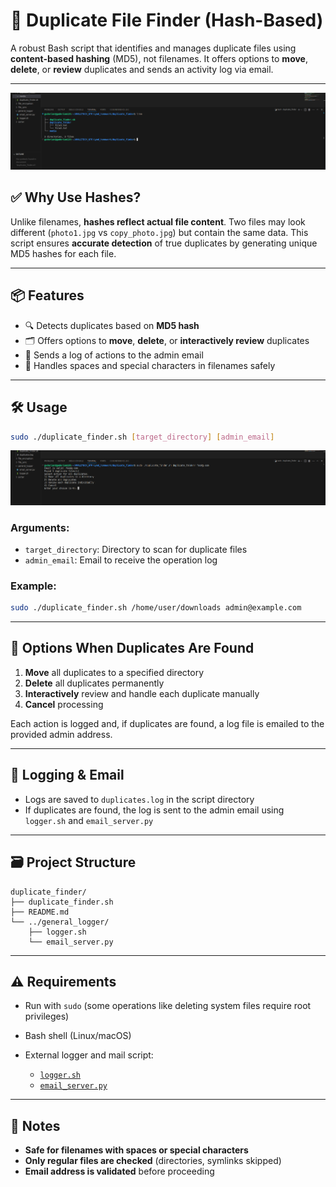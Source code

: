 

# 🧮 Duplicate File Finder (Hash-Based)

A robust Bash script that identifies and manages duplicate files using **content-based hashing** (MD5), not filenames. It offers options to **move**, **delete**, or **review** duplicates and sends an activity log via email.

---
![image](media/duplicate_file_structure.png)

## ✅ Why Use Hashes?

Unlike filenames, **hashes reflect actual file content**. Two files may look different (`photo1.jpg` vs `copy_photo.jpg`) but contain the same data. This script ensures **accurate detection** of true duplicates by generating unique MD5 hashes for each file.

---

## 📦 Features

* 🔍 Detects duplicates based on **MD5 hash**
* 🗂️ Offers options to **move**, **delete**, or **interactively review** duplicates
* 📧 Sends a log of actions to the admin email
* 💬 Handles spaces and special characters in filenames safely

---

## 🛠️ Usage

```bash
sudo ./duplicate_finder.sh [target_directory] [admin_email]
```
![image](media/duplicate_script_execution.png)
### Arguments:

* `target_directory`: Directory to scan for duplicate files
* `admin_email`: Email to receive the operation log

### Example:

```bash
sudo ./duplicate_finder.sh /home/user/downloads admin@example.com
```

---

## 🧰 Options When Duplicates Are Found

1. **Move** all duplicates to a specified directory
2. **Delete** all duplicates permanently
3. **Interactively** review and handle each duplicate manually
4. **Cancel** processing

Each action is logged and, if duplicates are found, a log file is emailed to the provided admin address.

---

## 📧 Logging & Email

* Logs are saved to `duplicates.log` in the script directory
* If duplicates are found, the log is sent to the admin email using `logger.sh` and `email_server.py`

---

## 🗃️ Project Structure

```
duplicate_finder/
├── duplicate_finder.sh
├── README.md
└── ../general_logger/
    ├── logger.sh
    └── email_server.py
```

---

## ⚠️ Requirements

* Run with `sudo` (some operations like deleting system files require root privileges)
* Bash shell (Linux/macOS)
* External logger and mail script:

  * [`logger.sh`](../general_logger/logger.sh)
  * [`email_server.py`](../general_logger/email_server.py)

---

## 📌 Notes

* **Safe for filenames with spaces or special characters**
* **Only regular files are checked** (directories, symlinks skipped)
* **Email address is validated** before proceeding

